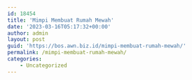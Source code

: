 ```yaml
---
id: 18454
title: 'Mimpi Membuat Rumah Mewah'
date: '2023-03-16T05:17:32+00:00'
author: admin
layout: post
guid: 'https://bos.awn.biz.id/mimpi-membuat-rumah-mewah/'
permalink: /mimpi-membuat-rumah-mewah/
categories:
    - Uncategorized
---
```


